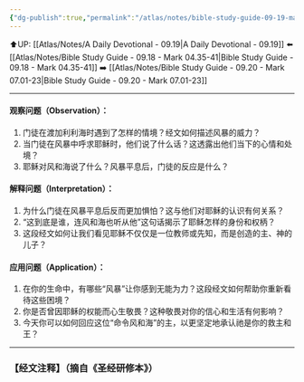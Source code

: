 ```yaml
---
{"dg-publish":true,"permalink":"/atlas/notes/bible-study-guide-09-19-mark-05-01-20/"}
---
```


⬆️UP: [[Atlas/Notes/A Daily Devotional - 09.19\|A Daily Devotional - 09.19]]
⬅️ [[Atlas/Notes/Bible Study Guide - 09.18 - Mark 04.35-41\|Bible Study Guide - 09.18 - Mark 04.35-41]]
➡️ [[Atlas/Notes/Bible Study Guide - 09.20 - Mark 07.01-23\|Bible Study Guide - 09.20 - Mark 07.01-23]] 

---

#### 观察问题（Observation）：

1. 门徒在渡加利利海时遇到了怎样的情境？经文如何描述风暴的威力？
2. 当门徒在风暴中呼求耶稣时，他们说了什么话？这透露出他们当下的心情和处境？
3. 耶稣对风和海说了什么？风暴平息后，门徒的反应是什么？

#### 解释问题（Interpretation）：
1. 为什么门徒在风暴平息后反而更加惧怕？这与他们对耶稣的认识有何关系？
2. “这到底是谁，连风和海也听从他”这句话揭示了耶稣怎样的身份和权柄？
3. 这段经文如何让我们看见耶稣不仅仅是一位教师或先知，而是创造的主、神的儿子？

#### 应用问题（Application）：
1. 在你的生命中，有哪些“风暴”让你感到无能为力？这段经文如何帮助你重新看待这些困境？
2. 你是否曾因耶稣的权能而心生敬畏？这种敬畏对你的信心和生活有何影响？
3. 今天你可以如何回应这位“命令风和海”的主，以更坚定地承认祂是你的救主和王？

---
### 【经文注释】（摘自《圣经研修本》）

